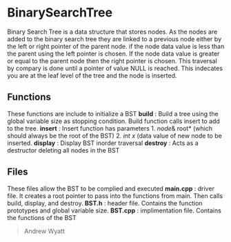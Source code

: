 # BinarySearchTree
Binary Search Tree is a data structure that stores nodes.  As the nodes are added to the binary search tree they are linked to a previous node either by the left or right pointer of the parent node.  if the node data value is less than the parent using the left pointer is chosen.  If the node data value is greater or equal to the parent node then the right pointer is chosen.  This traversal by compary is done until a pointer of value NULL is reached.  This indecates you are at the leaf level of the tree and the node is inserted. 

## Functions ##
These functions are include to initialize a BST
**build** : Build a tree using the global variable size as stopping condition.  Build function calls insert to add to the tree.
**insert** : Insert function has parameters 1. *node*& root* (which should always be the root of the BST) 2. *int x* (data value of new node to be inserted.
**display** : Display BST inorder traversal
**destroy** : Acts as a destructor deleting all nodes in the BST

## Files ##
These files allow the BST to be complied and executed
**main.cpp** : driver file.  It creates a root pointer to pass into the functions from main. Then calls build, display, and destroy.
**BST.h** : header file.  Contains the function prototypes and global variable size.
**BST.cpp** : implimentation file.  Contains the functions of the BST


> Andrew Wyatt
